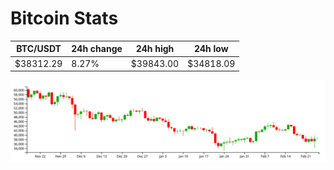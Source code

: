 # Bitcoin Stats

BTC/USDT|24h change|24h high|24h low|
|---|---|---|---|
|$38312.29|8.27%|$39843.00|$34818.09|

<img src="./chart.svg">
